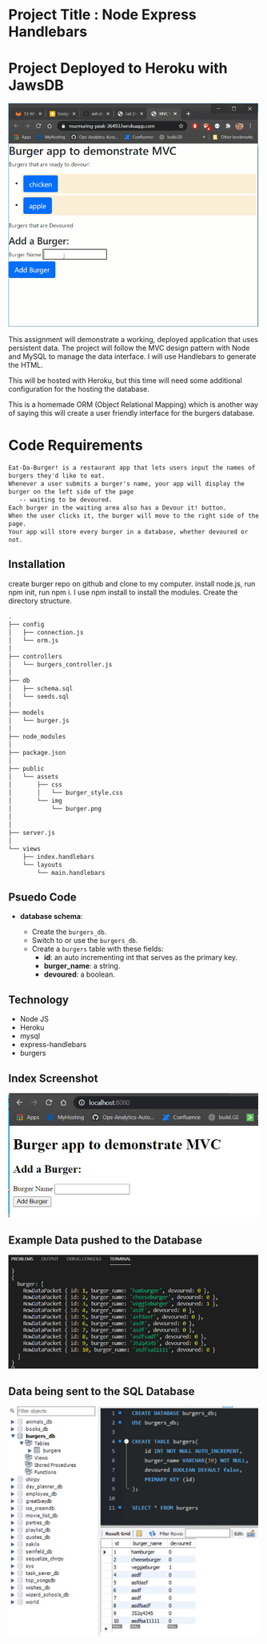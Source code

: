 
# Project Title : Node Express Handlebars

# Project Deployed to Heroku with JawsDB
<img src="https://github.com/sstephensMCSE/burger/blob/main/public/assets/img/2021-01-12_14-04-10.gif" width="500" title="deployed">


This assignment will demonstrate a working, deployed application that uses persistent data. The project will follow the MVC design pattern with Node and MySQL to manage the data interface. I will use Handlebars to generate the HTML.

This will be hosted with Heroku, but this time will need some additional configuration for the hosting the database.

This is a homemade ORM (Object Relational Mapping) which is another way of saying this will create a user friendly interface for the burgers database.

# Code Requirements

```
Eat-Da-Burger! is a restaurant app that lets users input the names of burgers they'd like to eat.
Whenever a user submits a burger's name, your app will display the burger on the left side of the page 
   -- waiting to be devoured. 
Each burger in the waiting area also has a Devour it! button. 
When the user clicks it, the burger will move to the right side of the page. 
Your app will store every burger in a database, whether devoured or not.
```


## Installation
create burger repo on github and clone to my computer.
install node.js, run npm init, run npm i.
I use npm install to install the modules.
Create the directory structure.
```
.
├── config
│   ├── connection.js
│   └── orm.js
│ 
├── controllers
│   └── burgers_controller.js
│
├── db
│   ├── schema.sql
│   └── seeds.sql
│
├── models
│   └── burger.js
│ 
├── node_modules
│ 
├── package.json
│
├── public
│   └── assets
│       ├── css
│       │   └── burger_style.css
│       └── img
│           └── burger.png
│   
│
├── server.js
│
└── views
    ├── index.handlebars
    └── layouts
        └── main.handlebars
```



## Psuedo Code

* **database schema**:

  * Create the `burgers_db`.
  * Switch to or use the `burgers_db`.
  * Create a `burgers` table with these fields:
     * **id**: an auto incrementing int that serves as the primary key.
     * **burger_name**: a string.
     * **devoured**: a boolean.

  

## Technology
- Node JS
- Heroku
- mysql
- express-handlebars
- burgers

## Index Screenshot

<img src="https://github.com/sstephensMCSE/burger/blob/main/public/assets/img/index.jpg" width="500" title="index">

## Example Data pushed to the Database

<img src="https://github.com/sstephensMCSE/burger/blob/main/public/assets/img/example.jpg" width="500" title="example">

## Data being sent to the SQL Database

<img src="https://github.com/sstephensMCSE/burger/blob/main/public/assets/img/database.jpg" width="500" title="database">



